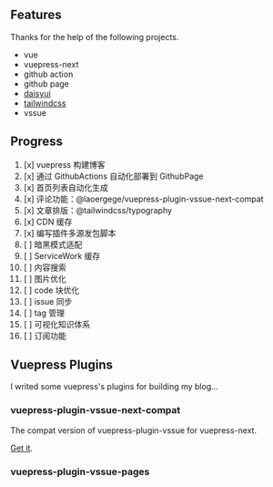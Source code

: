 ## Features

Thanks for the help of the following projects.

- vue
- vuepress-next
- github action
- github page
- [daisyui](https://github.com/saadeghi/daisyui)
- [tailwindcss](https://tailwindcss.com/)
- vssue

## Progress

1. [x] vuepress 构建博客
2. [x] 通过  GithubActions 自动化部署到 GithubPage
3. [x] 首页列表自动化生成
4. [x] 评论功能：@laoergege/vuepress-plugin-vssue-next-compat
5. [x] 文章排版：@tailwindcss/typography
6. [x] CDN 缓存
7. [x] 编写插件多源发包脚本
8. [ ] 暗黑模式适配
9. [ ] ServiceWork 缓存
10. [ ] 内容搜索
11. [ ] 图片优化
12. [ ] code 块优化
13. [ ] issue 同步
14. [ ] tag 管理
15. [ ] 可视化知识体系
16. [ ] 订阅功能

## Vuepress Plugins

I writed some vuepress's plugins for building my blog...

### vuepress-plugin-vssue-next-compat

The compat version of vuepress-plugin-vssue for vuepress-next. 

[Get it](https://github.com/laoergege/laoergege-blog/packages/1480309).

### vuepress-plugin-vssue-pages